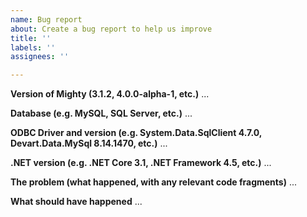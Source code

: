 ```yaml
---
name: Bug report
about: Create a bug report to help us improve
title: ''
labels: ''
assignees: ''

---
```


**Version of Mighty (3.1.2, 4.0.0-alpha-1, etc.)**
...

**Database (e.g. MySQL, SQL Server, etc.)**
...

**ODBC Driver and version (e.g. System.Data.SqlClient 4.7.0, Devart.Data.MySql 8.14.1470, etc.)**
...

**.NET version (e.g. .NET Core 3.1, .NET Framework 4.5, etc.)**
...

**The problem (what happened, with any relevant code fragments)**
...

**What should have happened**
...
